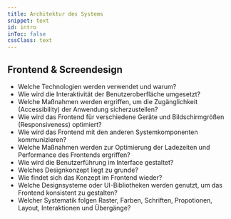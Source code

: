 ```yaml
---
title: Architektur des Systems
snippet: text
id: intro
inToc: false
cssClass: text
---
```


## Frontend & Screendesign

- Welche Technologien werden verwendet und warum?
- Wie wird die Interaktivität der Benutzeroberfläche umgesetzt?
- Welche Maßnahmen werden ergriffen, um die Zugänglichkeit (Accessibility) der Anwendung sicherzustellen?
- Wie wird das Frontend für verschiedene Geräte und Bildschirmgrößen (Responsiveness) optimiert?
- Wie wird das Frontend mit den anderen Systemkomponenten kommunizieren?
- Welche Maßnahmen werden zur Optimierung der Ladezeiten und Performance des Frontends ergriffen?
- Wie wird die Benutzerführung im Interface gestaltet?
- Welches Designkonzept liegt zu grunde?
- Wie findet sich das Konzept im Frontend wieder?
- Welche Designsysteme oder UI-Bibliotheken werden genutzt, um das Frontend konsistent zu gestalten?
- Welcher Systematik folgen Raster, Farben, Schriften, Propotionen, Layout, Interaktionen und Übergänge?